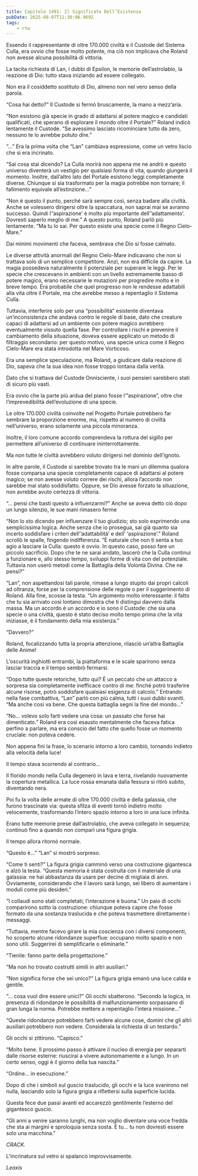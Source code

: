 ```yaml
---
title: Capitolo 1491: Il Significato Dell’Esistenza
pubDate: 2025-08-07T11:30:06.969Z
tags:
    - rtw
---
```



Essendo il rappresentante di oltre 170.000 civiltà e il Custode del Sistema Culla, era ovvio che fosse molto potente, ma ciò non implicava che Roland non avesse alcuna possibilità di vittoria.


La tacita richiesta di Lan, i dubbi di Epsilon, le memorie dell’astrolabio, la reazione di Dio: tutto stava iniziando ad essere collegato.


Non era il cosiddetto sostituto di Dio, almeno non nel vero senso della parola.


“Cosa hai detto?” Il Custode si fermò bruscamente, la mano a mezz’aria.


“Non esistono già specie in grado di adattarsi al potere magico e candidati qualificati, che sperano di esplorare il mondo oltre il Portale?” Roland indicò lentamente il Custode. “Se avessimo lasciato ricominciare tutto da zero, nessuno te lo avrebbe potuto dire.”


“…” Era la prima volta che “Lan” cambiava espressione, come un vetro liscio che si era incrinato.


“Sai cosa stai dicendo? La Culla morirà non appena me ne andrò e questo universo diventerà un vestigio per qualsiasi forma di vita, quando giungerà il momento. Inoltre, dall’altro lato del Portale esistono leggi completamente diverse. Chiunque si sia trasformato per la magia potrebbe non tornare; il fallimento equivale all’estinzione…”


“Non è questo il punto, perché sarà sempre così, senza badare alla civiltà. Anche se volessero dirigersi oltre la spaccatura, non saprai mai se avranno successo. Quindi l’’aspirazione’ è molto più importante dell’’adattamento’. Dovresti saperlo meglio di me.” A questo punto, Roland parlò più lentamente. “Ma tu lo sai. Per questo esiste una specie come il Regno Cielo-Mare.”


Dai minimi movimenti che faceva, sembrava che Dio si fosse calmato.


Le diverse attività anormali del Regno Cielo-Mare indicavano che non si trattava solo di un semplice competitore. Anzi, non era difficile da capire. La magia possedeva naturalmente il potenziale per superare le leggi. Per le specie che crescevano in ambienti con un livello estremamente basso di potere magico, erano necessarie le mutazioni per progredire molto e in breve tempo. Era probabile che quel progresso non le rendesse adattabili alla vita oltre il Portale, ma che avrebbe messo a repentaglio il Sistema Culla.


Tuttavia, interferire solo per una “possibilità” esistente diventava un’inconsistenza che andava contro le regole di base, dato che creature capaci di adattarsi ad un ambiente con potere magico avrebbero eventualmente vissuto quella fase. Per controllare i rischi e prevenire il cambiamento della situazione, doveva essere applicato un metodo di filtraggio secondario: per questo motivo, una specie unica come il Regno Cielo-Mare era stata introdotta nel Mare Vorticoso.


Era una semplice speculazione, ma Roland, a giudicare dalla reazione di Dio, sapeva che la sua idea non fosse troppo lontana dalla verità.


Dato che si trattava del Custode Onnisciente, i suoi pensieri sarebbero stati di sicuro più vasti.


Era ovvio che la parte più ardua del piano fosse l’”aspirazione”, oltre che l’imprevedibilità dell’evoluzione di una specie.


Le oltre 170.000 civiltà coinvolte nel Progetto Portale potrebbero far sembrare la proporzione enorme, ma, rispetto al numero di civiltà nell’universo, erano solamente una piccola minoranza.


Inoltre, il loro comune accordo comprendeva la rottura del sigillo per permettere all’universo di continuare ininterrottamente.


Ma non tutte le civiltà avrebbero voluto dirigersi nel dominio dell’ignoto.


In altre parole, il Custode si sarebbe trovato tra le mani un dilemma qualora fosse comparsa una specie completamente capace di adattarsi al potere magico; se non avesse voluto correre dei rischi, allora l’accordo non sarebbe mai stato soddisfatto. Oppure, se Dio avesse forzato la situazione, non avrebbe avuto certezza di vittoria.


“… pensi che basti questo a influenzarmi?” Anche se aveva detto ciò dopo un lungo silenzio, le sue mani rimasero ferme


“Non lo sto dicendo per influenzare il tuo giudizio; sto solo esprimendo una semplicissima logica. Anche senza che io prosegua, sai già quanto sia incerto soddisfare i criteri dell’’adattabilità’ e dell’ ‘aspirazione’.” Roland scrollò le spalle, fingendo indifferenza. “È naturale che non ti senta a tuo agio a lasciare la Culla: questo è ovvio. In questo caso, posso fare un piccolo sacrificio. Dopo che te ne sarai andato, lascerò che la Culla continui a funzionare e, allo stesso tempo, sviluppi forme di vita con del potenziale. Tuttavia non userò metodi come la Battaglia della Volontà Divina. Che ne pensi?”


“Lan”, non aspettandosi tali parole, rimase a lungo stupito dai propri calcoli ad oltranza, forse per la comprensione delle regole o per il suggerimento di Roland. Alla fine, scosse la testa. “Un argomento molto interessante: il fatto che tu sia arrivato così lontano dimostra che ti distingui davvero dalla massa. Ma un accordo è un accordo e io sono il Custode: che sia una specie o una civiltà, questo è stato deciso molto tempo prima che la vita iniziasse, è il fondamento della mia esistenza.”


“Davvero?”


Roland, focalizzando tutta la propria attenzione, rilasciò un’altra Battaglia delle Anime!


L’oscurità inghiottì entrambi, la piattaforma e le scale sparirono senza lasciar traccia e il tempo sembrò fermarsi.


“Dopo tutte queste retoriche, tutto qui? È un peccato che un attacco a sorpresa sia completamente inefficace contro di me: finché potrò trasferire alcune risorse, potrò soddisfare qualsiasi esigenza di calcolo.” Entrando nella fase combattiva, “Lan” parlò con più calma, tutti i suoi dubbi svaniti. “Ma anche così va bene. Che questa battaglia segni la fine del mondo…”


“No… volevo solo farti vedere una cosa: un passato che forse hai dimenticato.” Roland era così esausto mentalmente che faceva fatica perfino a parlare, ma era conscio del fatto che quello fosse un momento cruciale: non poteva cedere.


Non appena finì la frase, lo scenario intorno a loro cambiò, tornando indietro alla velocità della luce!


Il tempo stava scorrendo al contrario…


Il florido mondo nella Culla degenerò in lava e terra, rivelando nuovamente la copertura metallica. La luce rossa emanata dalla fessura si ritirò subito, diventando nera.


Poi fu la volta delle armate di oltre 170.000 civiltà e della galassia, che furono trascinate via: questa sfilza di eventi tornò indietro molto velocemente, trasformando l’intero spazio intorno a loro in una luce infinita.


Erano tutte memorie prese dall’astrolabio, che aveva collegato in sequenza; continuò fino a quando non comparì una figura grigia.


Il tempo allora ritornò normale.


“Questo è…” “Lan” si mostrò sorpreso.


“Come ti senti?” La figura grigia camminò verso una costruzione gigantesca e alzò la testa. “Questa memoria è stata costruita con il materiale di una galassia: ne hai abbastanza da usare per decine di migliaia di anni. Ovviamente, considerando che il lavoro sarà lungo, sei libero di aumentare i moduli come più desideri.”


“I collaudi sono stati completati; l’interazione è buona.” Un paio di occhi comparirono sotto la costruzione: chiunque poteva capire che fosse formato da una sostanza traslucida e che poteva trasmettere direttamente i messaggi.


“Tuttavia, mentre facevo girare la mia coscienza con i diversi componenti, ho scoperto alcune ridondanze superflue: occupano molto spazio e non sono utili. Suggerirei di semplificarle o eliminarle.”


“Tienile: fanno parte della progettazione.”


“Ma non ho trovato costrutti simili in altri ausiliari.”


“Non significa forse che sei unico?” La figura grigia emanò una luce calda e gentile.


“… cosa vuol dire essere unici?” Gli occhi sbatterono. “Secondo la logica, in presenza di ridondanze le possibilità di malfunzionamento sorpassano di gran lunga la norma. Potrebbe mettere a repentaglio l’intera missione…”


“Queste ridondanze potrebbero farti vedere alcune cose, domini che gli altri ausiliari potrebbero non vedere. Considerala la richiesta di un testardo.”


Gli occhi si zittirono. “Capisco.”


“Molto bene. Il prossimo passo è attivare il nucleo di energia per separarti dalle risorse esterne: riuscirai a vivere autonomamente e a lungo. In un certo senso, oggi è il giorno della tua nascita.”


“Ordine… in esecuzione.”


Dopo di che i simboli sul guscio traslucido, gli occhi e la luce svanirono nel nulla, lasciando solo la figura grigia a riflettersi sulla superficie lucida.


Questa fece due passi avanti ed accarezzò gentilmente l’esterno del gigantesco guscio.


“Gli anni a venire saranno lunghi, ma non voglio diventare una voce fredda che sta ai margini e sproloquia senza sosta. E tu… tu non dovresti essere solo una macchina.”


<em>CRACK.</em>


L’incrinatura sul vetro si spalancò improvvisamente.










<em>Leaxis</em>
                                


                                




